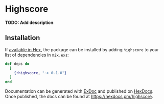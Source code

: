 # Highscore

**TODO: Add description**

## Installation

If [available in Hex](https://hex.pm/docs/publish), the package can be installed
by adding `highscore` to your list of dependencies in `mix.exs`:

```elixir
def deps do
  [
    {:highscore, "~> 0.1.0"}
  ]
end
```

Documentation can be generated with [ExDoc](https://github.com/elixir-lang/ex_doc)
and published on [HexDocs](https://hexdocs.pm). Once published, the docs can
be found at <https://hexdocs.pm/highscore>.

